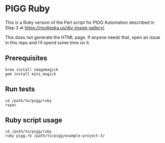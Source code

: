 # PIGG Ruby

This is a Ruby version of the Perl script for PIGG Automation described in Step 3 at https://modjeska.us/diy-image-gallery/.

This does not generate the HTML page. If anyone needs that, open an issue in this repo and I'll spend some time on it.

## Prerequisites

```
brew install imagemagick
gem install mini_magick
```

## Run tests

```
cd /path/to/pigg/ruby
rspec
```

## Ruby script usage

```
cd /path/to/pigg/ruby
ruby pigg.rb /path/to/pigg/example-project-3/
```
